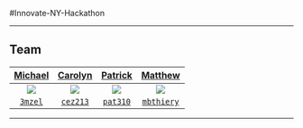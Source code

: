#Innovate-NY-Hackathon

---

## <a name="Team">Team</a>

| <a href="https://github.com/3mzel" target="_blank">**Michael**</a> | <a href="https://github.com/cez213" target="_blank">**Carolyn**</a> | <a href="https://github.com/pat310" target="_blank">**Patrick**</a> | <a href="https://github.com/mbthiery" target="_blank">**Matthew**</a> |
|:---:|:---:|:---:|:---:|
| <img src="https://avatars1.githubusercontent.com/u/13051229?v=3&s=400?s=200"> | <img src="https://avatars1.githubusercontent.com/u/12144611?v=3&s=400?s=200"> | <img src="https://avatars3.githubusercontent.com/u/12212504?v=3&s=460?s=200"> | <img src="https://avatars1.githubusercontent.com/u/13353346?v=3&s=400?s=200"> 
| <a href="http://github.com/3mzel" target="_blank">`3mzel`</a> | <a href="http://github.com/cez213" target="_blank">`cez213`</a> | <a href="http://github.com/pat310" target="_blank">`pat310`</a> | <a href="https://github.com/mbthiery">`mbthiery`</a> |

---